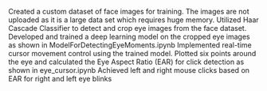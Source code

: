 Created a custom dataset of face images for training. The images are not uploaded as it is a large data set which requires huge memory. 
Utilized Haar Cascade Classifier to detect and crop eye images from the face dataset. 
Developed and trained a deep learning model on the cropped eye images as shown in ModelForDetectingEyeMoments.ipynb
Implemented real-time cursor movement control using the trained model. 
Plotted six points around the eye and calculated the Eye Aspect Ratio (EAR) for click detection as shown in eye_cursor.ipynb
Achieved left and right mouse clicks based on EAR for right and left eye blinks 
